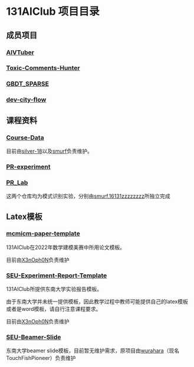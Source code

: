 # 131AIClub 项目目录

## 成员项目

### [AIVTuber](https://github.com/131AIClub/AIVTuber1.0-CoupletBot)

### [Toxic-Comments-Hunter](https://github.com/131AIClub/Toxic-Comments-Hunter)

### [GBDT_SPARSE](https://github.com/131AIClub/GBDT_SPARSE)

### [dev-city-flow](https://github.com/131AIClub/dev-city-flow)

## 课程资料

### [Course-Data](https://github.com/131AIClub/Course-Data)

目前由[silver-18](https://github.com/silver-18)以及[smurf](https://github.com/smurf-1119)负责维护。

### [PR-experiment](https://github.com/131AIClub/PR-experiment)

### [PR_Lab](https://github.com/131AIClub/PR_Lab)

这两个仓库均为模式识别实验，分别由[smurf](https://github.com/smurf-1119),[16131zzzzzzzz](https://github.com/16131zzzzzzzz)所独立完成

## Latex模板

### [mcmicm-paper-template](https://github.com/131AIClub/mcmicm-paper-template)

131AIClub在2022年数学建模美赛中所用论文模板。

目前由[X3nOph0N](https://github.com/X3nOph0N)负责维护
### [SEU-Experiment-Report-Template](https://github.com/131AIClub/SEU-Experiment-Report-Template)

131AIClub所提供东南大学实验报告模板。

由于东南大学并未统一提供模板，因此教学过程中教师可能提供自己的latex模板或者是word模板，请自行注意课程要求。

目前由[X3nOph0N](https://github.com/X3nOph0N)负责维护
### [SEU-Beamer-Slide](https://github.com/131AIClub/SEU-Beamer-Slide)

东南大学beamer slide模板，目前暂无维护需求，原项目由[wurahara](https://github.com/TouchFishPioneer)（现名TouchFishPioneer）负责维护